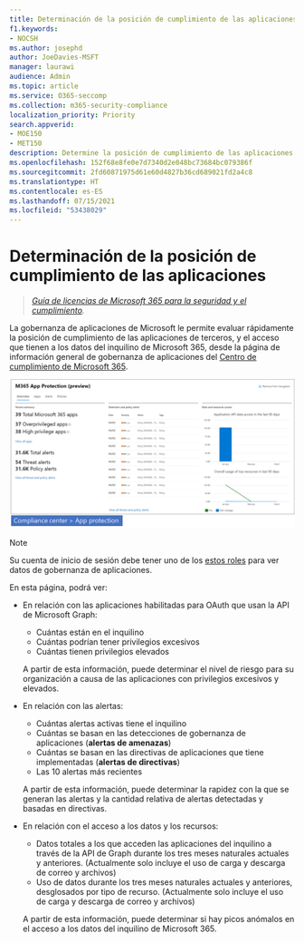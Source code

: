 ```yaml
---
title: Determinación de la posición de cumplimiento de las aplicaciones
f1.keywords:
- NOCSH
ms.author: josephd
author: JoeDavies-MSFT
manager: laurawi
audience: Admin
ms.topic: article
ms.service: O365-seccomp
ms.collection: m365-security-compliance
localization_priority: Priority
search.appverid:
- MOE150
- MET150
description: Determine la posición de cumplimiento de las aplicaciones.
ms.openlocfilehash: 152f68e8fe0e7d7340d2e048bc73684bc079386f
ms.sourcegitcommit: 2fd60871975d61e60d4827b36cd689021fd2a4c8
ms.translationtype: HT
ms.contentlocale: es-ES
ms.lasthandoff: 07/15/2021
ms.locfileid: "53438029"
---
```

# <a name="determine-your-app-compliance-posture"></a>Determinación de la posición de cumplimiento de las aplicaciones

>*[Guía de licencias de Microsoft 365 para la seguridad y el cumplimiento](https://aka.ms/ComplianceSD).*

La gobernanza de aplicaciones de Microsoft le permite evaluar rápidamente la posición de cumplimiento de las aplicaciones de terceros, y el acceso que tienen a los datos del inquilino de Microsoft 365, desde la página de información general de gobernanza de aplicaciones del [Centro de cumplimiento de Microsoft 365](https://aka.ms/appgovernance).

![Página de información general de gobernanza de aplicaciones en el Centro de cumplimiento de Microsoft 365](..\media\manage-app-protection-governance\mapg-cc-overview.png)

>[!Note]
> Su cuenta de inicio de sesión debe tener uno de los [estos roles](app-governance-get-started.md#administrator-roles) para ver datos de gobernanza de aplicaciones.
>

En esta página, podrá ver:

- En relación con las aplicaciones habilitadas para OAuth que usan la API de Microsoft Graph:

  - Cuántas están en el inquilino
  - Cuántas podrían tener privilegios excesivos
  - Cuántas tienen privilegios elevados

  A partir de esta información, puede determinar el nivel de riesgo para su organización a causa de las aplicaciones con privilegios excesivos y elevados.

- En relación con las alertas:

  - Cuántas alertas activas tiene el inquilino
  - Cuántas se basan en las detecciones de gobernanza de aplicaciones (**alertas de amenazas**)
  - Cuántas se basan en las directivas de aplicaciones que tiene implementadas (**alertas de directivas**)
  - Las 10 alertas más recientes

  A partir de esta información, puede determinar la rapidez con la que se generan las alertas y la cantidad relativa de alertas detectadas y basadas en directivas.

- En relación con el acceso a los datos y los recursos:

  - Datos totales a los que acceden las aplicaciones del inquilino a través de la API de Graph durante los tres meses naturales actuales y anteriores. (Actualmente solo incluye el uso de carga y descarga de correo y archivos)
  - Uso de datos durante los tres meses naturales actuales y anteriores, desglosados por tipo de recurso. (Actualmente solo incluye el uso de carga y descarga de correo y archivos)

  A partir de esta información, puede determinar si hay picos anómalos en el acceso a los datos del inquilino de Microsoft 365.

